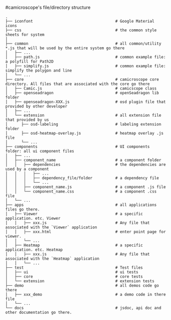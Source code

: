 #camicroscope's file/directory structure

    .
    ├── iconfont                                    # Google Material icons
    ├── css                                         # the common style sheets for system
    │
    ├── common                                      # all common/utility *.js that will be used by the entire system go there
    │   ├── ...
    │   ├── path.js                                 # common example file: a polyfill for Path2D
    │   ├── simplify.js                             # common example file: simplify the polygon and line
    │   └── ...
    ├── core                                        # camicroscope core directory. All files that are associated with the core go there
    │   ├── Camic.js                                # camicscope class
    │   ├── openseadragon                           # openSeadragon lib folder
    │   ├── openseadragon-XXX.js                    # osd plugin file that provided by other developer
    │   ├── ...
    │   └── extension                               # all extension file that provided by us
    │      ├── osd-labeling                         # labeling extension folder
    │      ├── osd-heatmap-overlay.js               # heatmap overlay .js file
    │      └── ...
    ├── components                                  # UI components folder: all ui component files 
    │   ├── ...
    │   ├── component_name                          # a component folder
    │   │   ├── dependencies                        # the dependencies are used by a component
    │   │   │   ├── ...
    │   │   │   ├── dependency_file/folder          # a dependency file
    │   │   │   └── ...
    │   │   ├── component_name.js                   # a component .js file
    │   │   └── component_name.css                  # a component .css file
    │   └── ...
    ├── apps                                        # all applications files go there.
    │   ├── Viewer                                  # a specific application. etc. Viewer
    │   │   ├── xxx.js                              # Any file that associated with the `Viewer` application
    │   │   ├── xxx.html                            # enter point page for viewer.
    │   │   └── ...                         
    │   ├── Heatmap                                 # a specific application. etc. Heatmap
    │   │   ├── xxx.js                              # Any file that associated with the `Heatmap` application
    │   │   └── ...
    ├── test                                        # Test files
    │   ├── ui                                      # ui tests
    │   ├── core                                    # core tests
    │   └── extension                               # extension tests
    ├── demo                                        # all demos code go there
    │   ├── xxx_demo                                # a demo code in there file
    │   └── ...
    └── docs                                        # jsdoc, api doc and other documentation go there.
